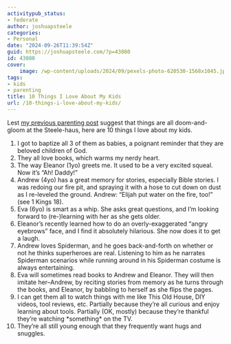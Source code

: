 ```yaml
---
activitypub_status:
- federate
author: joshuapsteele
categories:
- Personal
date: "2024-09-26T11:39:54Z"
guid: https://joshuapsteele.com/?p=43080
id: 43080
cover:
    image: /wp-content/uploads/2024/09/pexels-photo-620530-1568x1045.jpeg
tags:
- kids
- parenting
title: 10 Things I Love About My Kids
url: /10-things-i-love-about-my-kids/
---
```


Lest [my previous parenting post](https://joshuapsteele.com/i-love-my-kids-but-i-sometimes-regret-having-them/) suggest that things are all doom-and-gloom at the Steele-haus, here are 10 things I love about my kids.

1. I got to baptize all 3 of them as babies, a poignant reminder that they are beloved children of God.
2. They all love books, which warms my nerdy heart.
3. The way Eleanor (1yo) greets me. It used to be a very excited squeal. Now it’s “Ah! Daddy!”
4. Andrew (4yo) has a great memory for stories, especially Bible stories. I was redoing our fire pit, and spraying it with a hose to cut down on dust as I re-leveled the ground. Andrew: “Elijah put water on the fire, too!” (see 1 Kings 18).
5. Eva (6yo) is smart as a whip. She asks great questions, and I’m looking forward to (re-)learning with her as she gets older.
6. Eleanor’s recently learned how to do an overly-exaggerated “angry eyebrows” face, and I find it absolutely hilarious. She now does it to get a laugh.
7. Andrew loves Spiderman, and he goes back-and-forth on whether or not he thinks superheroes are real. Listening to him as he narrates Spiderman scenarios while running around in his Spiderman costume is always entertaining.
8. Eva will sometimes read books to Andrew and Eleanor. They will then imitate her–Andrew, by reciting stories from memory as he turns through the books, and Eleanor, by babbling to herself as she flips the pages.
9. I can get them all to watch things with me like This Old House, DIY videos, tool reviews, etc. Partially because they’re all curious and enjoy learning about tools. Partially (OK, mostly) because they’re thankful they’re watching \*something\* on the TV.
10. They’re all still young enough that they frequently want hugs and snuggles.